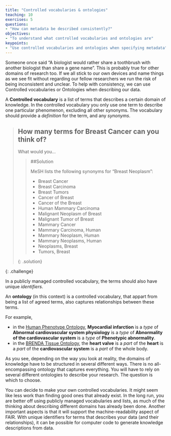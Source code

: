 ```yaml
---
title: "Controlled vocabularies & ontologies"
teaching: 10
exercises: 5
questions:
- "How can metadata be described consistently?"
objectives:
- "To understand what controlled vocabularies and ontologies are"
keypoints:
- "Use controlled vocabularies and ontologies when specifying metadata"
---
```


Someone once said “A biologist would rather share a toothbrush with another biologist than share a gene name”. This is probably true for other domains of research too.  If we all stick to our own devices and name things as we see fit without regarding our fellow researchers we run the risk of being inconsistent and unclear. To help with consistency, we can use Controlled vocabularies or Ontologies when describing our data.

A **Controlled vocabulary** is a list of terms that describes a certain domain of knowledge. In the controlled vocabulary you only use one term to describe one particular phenomenon, excluding all other synonyms. The vocabulary should provide a _definition_ for the term, and any _synonyms_.

> ## How many terms for Breast Cancer can you think of?
>
> What would you...
>
> > ##Solution
> >
> > MeSH lists the following synonyms for “Breast Neoplasm”:
> >
> > - Breast Cancer
> > - Breast Carcinoma
> > - Breast Tumors
> > - Cancer of Breast
> > - Cancer of the Breast
> > - Human Mammary Carcinoma
> > - Malignant Neoplasm of Breast
> > - Malignant Tumor of Breast
> > - Mammary Cancer
> > - Mammary Carcinoma, Human
> > - Mammary Neoplasm, Human
> > - Mammary Neoplasms, Human
> > - Neoplasms, Breast
> > - Tumors, Breast
> >
> {: .solution}
>
{: .challenge}

In a publicly managed controlled vocabulary, the terms should also have unique _identifiers_.

An **ontology** (in this context) is a controlled vocabulary, that appart from being a list of agreed terms, also captures relationships between these terms.

For example,

- in the [Human Phenotype Ontology](https://www.ebi.ac.uk/ols/ontologies/hp), **Myocardial infarction** is a _type_ of **Abnormal cardiovascular system physiology** is a _type_ of **Abnormality of the cardiovascular system** is a _type_ of **Phenotypic abnormality**.
- in the [BRENDA Tissue Ontology](https://www.ebi.ac.uk/ols/ontologies/bto), the **heart valve** is a _part_ of the **heart** is a _part_ of the **cardiovascular system** is a _part_ of the whole body.

As you see, depending on the way you look at reality, the domains of knowledge have to be structured in several different ways. There is no all-encompassing ontology that captures everything. You will have to rely on several different ontologies to describe your research. The question is which to choose.

You can decide to make your own controlled vocabularies. It might seem like less work than finding good ones that already exist. In the long run, you are better off using publicly managed vocabularies and lists, as much of the thinking about describing different domains has already been done. Another important aspects is that it will support the machine-readability aspect of FAIR. With unique identifiers for terms that describes your data (and their relationships), it can be possible for computer code to generate knowledge descriptions from data.
